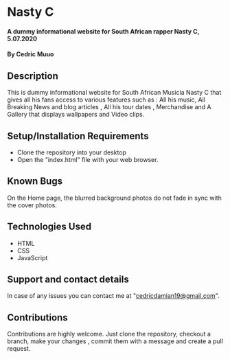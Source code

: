 # Nasty C
#### A dummy informational website for South African rapper Nasty C, 5.07.2020
#### By Cedric Muuo
## Description
This is  dummy informational website for South African Musicia Nasty C that gives all his fans access to various features
such as : All his music, All Breaking News and blog articles , All his tour dates , Merchandise and A Gallery that displays wallpapers and  Video clips.
## Setup/Installation Requirements
* Clone the repository into your desktop
* Open the "index.html" file with your web browser.
## Known Bugs
On the Home page, the blurred background photos do not fade in sync with the cover photos.
## Technologies Used
* HTML
* CSS
* JavaScript
## Support and contact details
In case of any issues  you can contact me at 
"cedricdamian19@gmail.com".

## Contributions
Contributions are highly welcome. Just clone the repository, checkout a branch, make your changes , commit them with a message and create a pull request.

